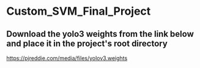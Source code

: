 # Custom_SVM_Final_Project

## Download the yolo3 weights from the link below and place it in the project's root directory
https://pjreddie.com/media/files/yolov3.weights

